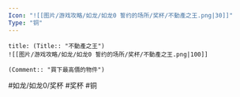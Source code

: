 ```yaml
---
Icon: "![[图片/游戏攻略/如龙/如龙0 誓约的场所/奖杯/不動產之王.png|30]]"
Type: "铜"
---
```

```ad-common-bronze-trophy
title: (Title:: "不動產之王")
![[图片/游戏攻略/如龙/如龙0 誓约的场所/奖杯/不動產之王.png|100]]

(Comment:: "買下最高價的物件")
```

#如龙/如龙0/奖杯 #奖杯 #铜
